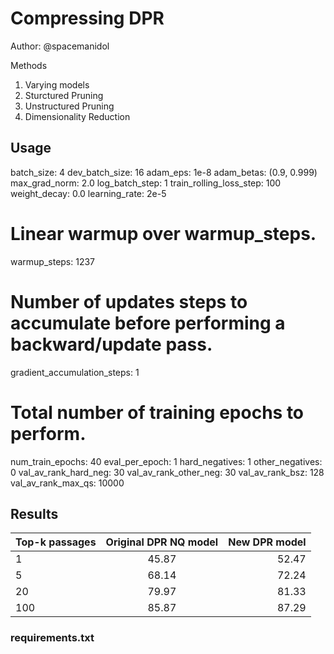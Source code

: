 # Compressing DPR
Author: @spacemanidol

Methods
1. Varying models
2. Sturctured Pruning
3. Unstructured Pruning
4. Dimensionality Reduction
## Usage
batch_size: 4
dev_batch_size: 16
adam_eps: 1e-8
adam_betas: (0.9, 0.999)
max_grad_norm: 2.0
log_batch_step: 1
train_rolling_loss_step: 100
weight_decay: 0.0
learning_rate: 2e-5
# Linear warmup over warmup_steps.
warmup_steps: 1237

# Number of updates steps to accumulate before performing a backward/update pass.
gradient_accumulation_steps: 1

# Total number of training epochs to perform.
num_train_epochs: 40
eval_per_epoch: 1
hard_negatives: 1
other_negatives: 0
val_av_rank_hard_neg: 30
val_av_rank_other_neg: 30
val_av_rank_bsz: 128
val_av_rank_max_qs: 10000

## Results

| Top-k passages        | Original DPR NQ model           | New DPR model  |
| ------------- |:-------------:| -----:|
| 1      | 45.87 | 52.47 |
| 5      | 68.14      |   72.24 |
| 20  | 79.97      |    81.33 |
| 100  | 85.87      |    87.29 |
### requirements.txt
